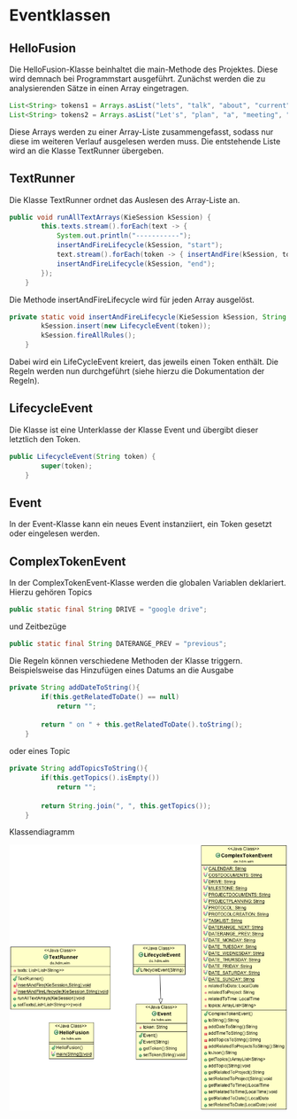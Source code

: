 # Eventklassen

## HelloFusion

Die HelloFusion-Klasse beinhaltet die main-Methode des Projektes. Diese wird demnach bei Programmstart ausgeführt. Zunächst werden die zu analysierenden Sätze in einen Array eingetragen.

```java
List<String> tokens1 = Arrays.asList("lets", "talk", "about", "current",  "activities", "concerning", "HighNet", "project");
List<String> tokens2 = Arrays.asList("Let's", "plan", "a", "meeting", "at", "16:00", "on", "next", "monday");
```
Diese Arrays werden zu einer Array-Liste zusammengefasst, sodass nur diese im weiteren Verlauf ausgelesen werden muss.
Die entstehende Liste wird an die Klasse TextRunner übergeben.

## TextRunner

Die Klasse TextRunner ordnet das Auslesen des Array-Liste an. 

```java
public void runAllTextArrays(KieSession kSession) {
		this.texts.stream().forEach(text -> {
			System.out.println("-----------");
			insertAndFireLifecycle(kSession, "start");
			text.stream().forEach(token -> { insertAndFire(kSession, token); });
			insertAndFireLifecycle(kSession, "end");
		});
	}
```

Die Methode insertAndFireLifecycle wird für jeden Array ausgelöst.

```java
private static void insertAndFireLifecycle(KieSession kSession, String token) {
		kSession.insert(new LifecycleEvent(token));
		kSession.fireAllRules();
	}
```
Dabei wird ein LifeCycleEvent kreiert, das jeweils einen Token enthält. Die Regeln werden nun durchgeführt (siehe hierzu die Dokumentation der Regeln).

## LifecycleEvent

Die Klasse ist eine Unterklasse der Klasse Event und übergibt dieser letztlich den Token.

```java
public LifecycleEvent(String token) {
		super(token);
	}
```

## Event

In der Event-Klasse kann ein neues Event instanziiert, ein Token gesetzt oder eingelesen werden.

## ComplexTokenEvent

In der ComplexTokenEvent-Klasse werden die globalen Variablen deklariert. 
Hierzu gehören Topics

```java
public static final String DRIVE = "google drive";
```

und Zeitbezüge

```java
public static final String DATERANGE_PREV = "previous";
```

Die Regeln können verschiedene Methoden der Klasse triggern. Beispielsweise das Hinzufügen eines Datums an die Ausgabe

```java
private String addDateToString(){		
		if(this.getRelatedToDate() == null)
			return "";
			
		return " on " + this.getRelatedToDate().toString();
	}
```

oder eines Topic

```java
private String addTopicsToString(){
		if(this.getTopics().isEmpty())
			return "";

		return String.join(", ", this.getTopics());
	}
``` 
Klassendiagramm 

![alt text](https://github.com/Purii/hdm-wim-fallstudie-cep/blob/master/docs/UML.png "")
